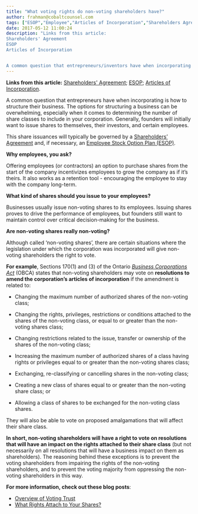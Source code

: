 ```yaml
---
title: "What voting rights do non-voting shareholders have?"
author: frahman@cobaltcounsel.com
tags: ["ESOP","Employee","Articles of Incorporation","Shareholders Agreement"]
date: 2017-05-12 11:00:24
description: "Links from this article:
Shareholders' Agreement
ESOP
Articles of Incorporation


A common question that entrepreneurs/inventors have when incorporating..."
---
```


**Links from this article:** [Shareholders' Agreement](https://clausehound.com/legal-contract/15823#!/document=); [ESOP](https://clausehound.com/legal-contract/15816); [Articles of Incorporation](https://clausehound.com/legal-contract/16180#!/document=).

A common question that entrepreneurs have when incorporating is how to structure their business. The options for structuring a business can be overwhelming, especially when it comes to determining the number of share classes to include in your corporation. Generally, founders will initially want to issue shares to themselves, their investors, and certain employees.

This share issuances will typically be governed by a [Shareholders’ Agreement](https://clausehound.com/legal-contract/15823#!/document=) and, if necessary, an [Employee Stock Option Plan (ESOP)](https://clausehound.com/legal-contract/15816).

**Why employees, you ask?**

Offering employees (or contractors) an option to purchase shares from the start of the company incentivizes employees to grow the company as if it’s theirs. It also works as a retention tool - encouraging the employee to stay with the company long-term.



**What kind of shares should you issue to your employees?**

Businesses usually issue non-voting shares to its employees. Issuing shares proves to drive the performance of employees, but founders still want to maintain control over critical decision-making for the business.


**Are non-voting shares really non-voting?**

Although called ‘non-voting shares’, there are certain situations where the legislation under which the corporation was incorporated will give non-voting shareholders the right to vote.

**For example**, Sections 170(1) and (3) of the Ontario [*Business Corporations Act*](https://www.ontario.ca/laws/statute/90b16#BK156) (OBCA) states that non-voting shareholders may vote on **resolutions to amend the corporation’s articles of incorporation** if the amendment is related to:

- Changing the maximum number of authorized shares of the non-voting class;

- Changing the rights, privileges, restrictions or conditions attached to the shares of the non-voting class, or equal to or greater than the non-voting shares class;

- Changing restrictions related to the issue, transfer or ownership of the shares of the non-voting class;

- Increasing the maximum number of authorized shares of a class having rights or privileges equal to or greater than the non-voting shares class;

- Exchanging, re-classifying or cancelling shares in the non-voting class;

- Creating a new class of shares equal to or greater than the non-voting share class; or

- Allowing a class of shares to be exchanged for the non-voting class shares.

They will also be able to vote on proposed amalgamations that will affect their share class. 

**In short, non-voting shareholders will have a right to vote on resolutions that will have an impact on the rights attached to their share class** (but not necessarily on all resolutions that will have a business impact on them as shareholders). The reasoning behind these exceptions is to prevent the voting shareholders from impairing the rights of the non-voting shareholders, and to prevent the voting majority from oppressing the non-voting shareholders in this way.


**For more information, check out these blog posts**:
- [Overview of Voting Trust](https://blog.clausehound.com/overview-of-voting-trust/)
- [What Rights Attach to Your Shares?](https://blog.clausehound.com/what-rights-attach-to-your-shares/)
